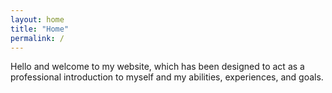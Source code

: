```yaml
---
layout: home
title: "Home"
permalink: /
---
```


Hello and welcome to my website, which has been designed to act as a professional introduction to myself and my abilities, experiences, and goals.